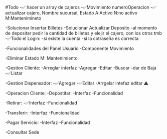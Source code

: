 #Todo
-✅ hacer un array de cajeros
-✅Movimiento numeroOperacion
-✅ actualizar cajero, Nombre sucursal, Estado A:Activo N:no activo M:Mantenimineto

-Solucionar Insertar Billetes
-Solucionar Actualizar Deposito
-al momento de depositar pedir la cantidad de billetes y elejir el cajero, con los otros tmb
-✅Todo el Login:
-si existe la cuenta
-si la cotraseña es correcta

-Funcionalidades del Panel Usuario
-Componente Movimiento

-Eliminar Estado M: Mantenimiento

-Gestion Cliente:
-Arreglar interfaz
-Agregar
-Editar
-Buscar
-dar de Baja
-✅Listar

-Gestion Dispensador:
-✅Agregar
-✅Editar
-Arrgelar intefaz editar ⚠️

-Operacion Cliente:
-Depostitar:
-Interfaz
-Funcionalidad

-Retirar:
-✅Interfaz
-Funcionalidad

-Transferir:
-Interfaz
-Funcionalidad

-Pagar Servicio:
-Interfaz
-Funcionalidad

-Consultar Sede
